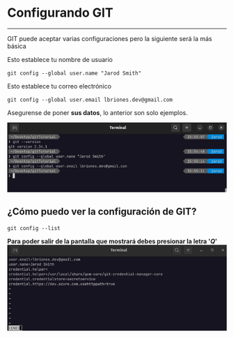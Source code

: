 # Configurando GIT

---

GIT puede aceptar varias configuraciones pero la siguiente será la más básica

Esto establece tu nombre de usuario

    git config --global user.name "Jarod Smith"

Esto establece tu correo electrónico

    git config --global user.email lbriones.dev@gmail.com

Asegurense de poner **sus datos**, lo anterior son solo ejemplos.

![gitConfigUserTerminal](../assets/img/gitConfigUserTerminal.png)

## ¿Cómo puedo ver la configuración de GIT?

    git config --list

**Para poder salir de la pantalla que mostrará debes presionar la letra '*Q*'**
![gitListConfigTerminal](../assets/img/gitListConfigTerminal.png)
